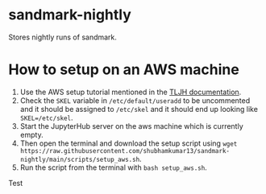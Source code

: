 # sandmark-nightly
Stores nightly runs of sandmark.

# How to setup on an AWS machine

1. Use the AWS setup tutorial mentioned in the [TLJH documentation](https://tljh.jupyter.org/en/latest/install/amazon.html).
2. Check the `SKEL` variable in `/etc/default/useradd` to be uncommented and it should be assigned to `/etc/skel` and it should end up looking like `SKEL=/etc/skel`.
3. Start the JupyterHub server on the aws machine which is currently empty.
4. Then open the terminal and download the setup script using `wget https://raw.githubusercontent.com/shubhamkumar13/sandmark-nightly/main/scripts/setup_aws.sh`.
5. Run the script from the terminal with `bash setup_aws.sh`.

Test
